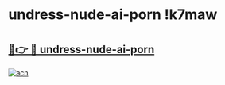 # undress-nude-ai-porn !k7maw

# <h2><a href="https://tg06jk.esa.edu.pl?title=undress-nude-ai-porn&ref=k7maw">🔗👉 🔴 undress-nude-ai-porn</a></h2>

[![acn](https://github.com/user-attachments/assets/0f9c940e-d8b0-45ae-aac7-cd30a18b3e1c)](https://tg06jk.esa.edu.pl?title=undress-nude-ai-porn&ref=k7maw)

